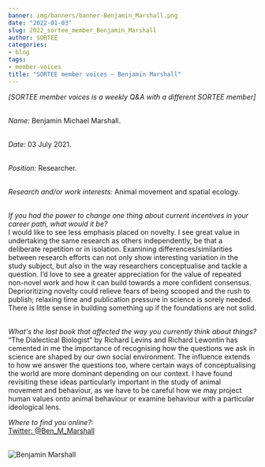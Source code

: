 ```yaml
---
banner: img/banners/banner-Benjamin_Marshall.png
date: "2022-01-03"
slug: 2022_sortee_member_Benjamin_Marshall
author: SORTEE
categories:
- blog
tags:
- member-voices
title: "SORTEE member voices – Benjamin Marshall" 
---
```



*[SORTEE member voices is a weekly Q&A with a different SORTEE member]*   
&nbsp;
&nbsp;

   _Name:_ Benjamin Michael Marshall.   
&nbsp;

   _Date:_ 03 July 2021.   
&nbsp;

   _Position:_ Researcher.   
&nbsp;

   _Research and/or work interests:_ Animal movement and spatial ecology.   
&nbsp;

_If you had the power to change one thing about current incentives in your career path, what would it be?_   
I would like to see less emphasis placed on novelty. I see great value in undertaking the same research as others independently, be that a deliberate repetition or in isolation. Examining differences/similarities between research efforts can not only show interesting variation in the study subject, but also in the way researchers conceptualise and tackle a question. I’d love to see a greater appreciation for the value of repeated non-novel work and how it can build towards a more confident consensus. Deprioritizing novelty could relieve fears of being scooped and the rush to publish; relaxing time and publication pressure in science is sorely needed. There is little sense in building something up if the foundations are not solid. 
&nbsp;
&nbsp;

_What's the last book that affected the way you currently think about things?_   
“The Dialectical Biologist” by Richard Levins and Richard Lewontin has cemented in me the importance of recognising how the questions we ask in science are shaped by our own social environment. The influence extends to how we answer the questions too, where certain ways of conceptualising the world are more dominant depending on our context. I have found revisiting these ideas particularly important in the study of animal movement and behaviour, as we have to be careful how we may project human values onto animal behaviour or examine behaviour with a particular ideological lens. 
&nbsp;
&nbsp;

_Where to find you online?:_   
[Twitter: @Ben_M_Marshall](https://twitter.com/Ben_M_Marshall)   
&nbsp;
&nbsp;


![Benjamin Marshall](/blog/images/Benjamin_Marshall.png)    
&nbsp;